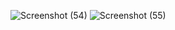 ![Screenshot (54)](https://github.com/user-attachments/assets/50f9c6de-4979-468e-bb35-5bc683f92eb8)
![Screenshot (55)](https://github.com/user-attachments/assets/551e99f4-e638-45e7-84cb-6b3a220c32bf)
